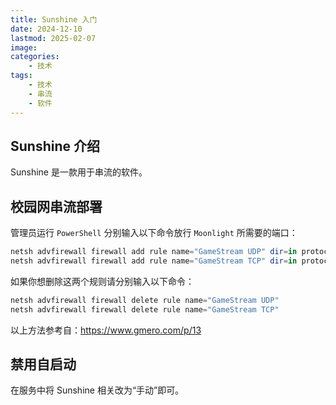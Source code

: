```yaml
---
title: Sunshine 入门
date: 2024-12-10
lastmod: 2025-02-07
image: 
categories:
    - 技术
tags:
    - 技术
    - 串流
    - 软件
---
```


## Sunshine 介绍

Sunshine 是一款用于串流的软件。

## 校园网串流部署

管理员运行 `PowerShell` 分别输入以下命令放行 `Moonlight` 所需要的端口：

```powershell
netsh advfirewall firewall add rule name="GameStream UDP" dir=in protocol=udp localport=5353,47998-48010 action=allow
netsh advfirewall firewall add rule name="GameStream TCP" dir=in protocol=tcp localport=47984,47989,48010 action=allow
```

如果你想删除这两个规则请分别输入以下命令：

```powershell
netsh advfirewall firewall delete rule name="GameStream UDP"
netsh advfirewall firewall delete rule name="GameStream TCP"
```

以上方法参考自：<https://www.gmero.com/p/13>

## 禁用自启动

在服务中将 Sunshine 相关改为“手动”即可。
